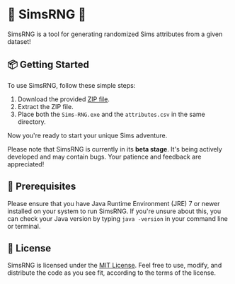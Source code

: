 # 🚀 SimsRNG 🎲

SimsRNG is a tool for generating randomized Sims attributes from a given dataset!

## 📦 Getting Started

To use SimsRNG, follow these simple steps:

1. Download the provided [ZIP file](https://github.com/Nordikk/sims-4-rng/releases/latest).
2. Extract the ZIP file.
3. Place both the `Sims-RNG.exe` and the `attributes.csv` in the same directory.

Now you're ready to start your unique Sims adventure.

Please note that SimsRNG is currently in its **beta stage**. It's being actively developed and may contain bugs. Your patience and feedback are appreciated!

## 🔧 Prerequisites

Please ensure that you have Java Runtime Environment (JRE) 7 or newer installed on your system to run SimsRNG. If you're unsure about this, you can check your Java version by typing `java -version` in your command line or terminal. 

## 📄 License

SimsRNG is licensed under the [MIT License](LICENSE). Feel free to use, modify, and distribute the code as you see fit, according to the terms of the license.

